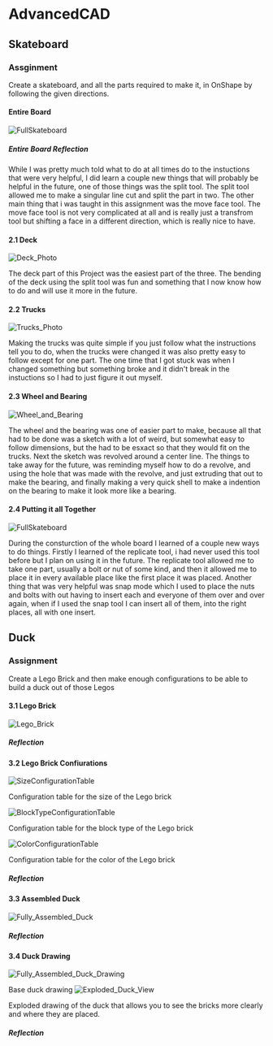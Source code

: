 # AdvancedCAD
## Skateboard 
### Assginment
Create a skateboard, and all the parts required to make it, in OnShape by following the given directions.
#### Entire Board
![FullSkateboard](Images/FullSkateboard.png)
##### Entire Board Reflection
While I was pretty much told what to do at all times do to the instuctions that were very helpful, I did learn a couple new things that will probably be helpful in the future, one of those things was the split tool. The split tool allowed me to make a singular line cut and split the part in two. The other main thing that i was taught in this assignment was the move face tool. The move face tool is not very complicated at all and is really just a transfrom tool but shifting a face in a different direction, which is really nice to have.
#### 2.1 Deck
![Deck_Photo](Images/DeckPhoto.png)

The deck part of this Project was the easiest part of the three. The bending of the deck using the split tool was fun and something that I now know how to do and will use it more in the future.

#### 2.2 Trucks
![Trucks_Photo](Images/Trucks.png)

Making the trucks was quite simple if you just follow what the instructions tell you to do, when the trucks were changed it was also pretty easy to follow except for one part. The one time that I got stuck was when I changed something but something broke and it didn't break in the instuctions so I had to just figure it out myself.

#### 2.3 Wheel and Bearing
![Wheel_and_Bearing](Images/WheelAndBearing.png)

The wheel and the bearing was one of easier part to make, because all that had to be done was a sketch with a lot of weird, but somewhat easy to follow dimensions, but the had to be esxact so that they would fit on the trucks. Next the sketch was revolved around a center line. The things to take away for the future, was reminding myself how to do a revolve, and using the hole that was made with the revolve, and just extruding that out to make the bearing, and finally making a very quick shell to make a indention on the bearing to make it look more like a bearing.
#### 2.4 Putting it all Together
![FullSkateboard](Images/FullSkateboard.png)

During the consturction of the whole board I learned of a couple new ways to do things. Firstly I learned of the replicate tool, i had never used this tool before but I plan on using it in the future. The replicate tool allowed me to take one part, usually a bolt or nut of some kind, and then it allowed me to place it in every available place like the first place it was placed. Another thing that was very helpful was snap mode which I used to place the nuts and bolts with out having to insert each and everyone of them over and over again, when if I used the snap tool I can insert all of them, into the right places, all with one insert.

## Duck
### Assignment
Create a Lego Brick and then make enough configurations to be able to build a duck out of those Legos
#### 3.1 Lego Brick
![Lego_Brick](/Images/LegoBrick.png)
##### Reflection

#### 3.2 Lego Brick Confiurations 
![SizeConfigurationTable](/Images/SizeConfigTable.png)

Configuration table for the size of the Lego brick

![BlockTypeConfigurationTable](/Images/BlockTypeConfigTable.png)

Configuration table for the block type of the Lego brick

![ColorConfigurationTable](/Images/ColorConfigTable.png)

Configuration table for the color of the Lego brick
##### Reflection

#### 3.3 Assembled Duck
![Fully_Assembled_Duck](/Images/FullDuck.png)
##### Reflection

#### 3.4 Duck Drawing
![Fully_Assembled_Duck_Drawing](/Images/DuckDrawing1.png)

Base duck drawing 
![Exploded_Duck_View](/Images/DuckDrawing2.png)

Exploded drawing of the duck that allows you to see the bricks more clearly and where they are placed.
##### Reflection
